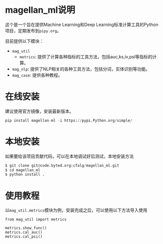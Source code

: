 # magellan_ml说明
这个是一个旨在提供Machine Learning和Deep Learning标准计算工具的Python项目，定期发布到`pipy.org`。

目前提供以下模块：
* `mag_util`
  * `metrics`: 提供了计算各种指标的工具方法，包括auc,ks,iv,psi等指标的计算。
* `mag_nlp`: 提供了NLP相关的各种工具方法，包括分词，实体识别等功能。
* `mag_case`: 提供各种教程。

# 在线安装
建议使用官方镜像，安装最新版本。

```python
pip install magellan-ml -i https://pypi.Python.org/simple/
```

# 本地安装
如果要给该项目贡献代码，可以在本地调试好后测试，本地安装方法

```python
$ git clone git@code.byted.org:cfalg/magellan_ml.git
$ cd magellan_ml
$ python install .
```

# 使用教程
以`mag_util.metrics`模块为例，安装完成之后，可以使用以下方法导入使用

```
from mag_util import metrics

metrics.show_func()
metrics.cal_auc()
metrics.cal_psi()
```